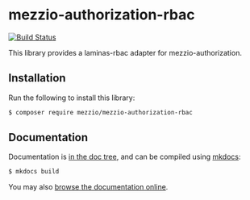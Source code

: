 # mezzio-authorization-rbac

[![Build Status](https://github.com/mezzio/mezzio-authorization-rbac/actions/workflows/continuous-integration.yml/badge.svg)](https://github.com/mezzio/mezzio-authorization-rbac/actions/workflows/continuous-integration.yml)

This library provides a laminas-rbac adapter for mezzio-authorization.

## Installation

Run the following to install this library:

```bash
$ composer require mezzio/mezzio-authorization-rbac
```

## Documentation

Documentation is [in the doc tree](docs/book/), and can be compiled using [mkdocs](https://www.mkdocs.org):

```bash
$ mkdocs build
```

You may also [browse the documentation online](https://docs.mezzio.dev/mezzio-authorization-rbac/).
